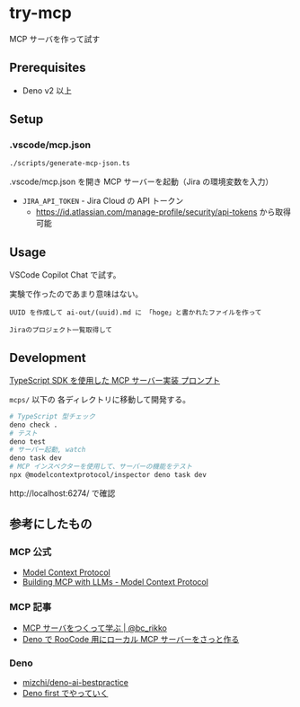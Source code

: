# try-mcp

MCP サーバを作って試す

## Prerequisites

- Deno v2 以上

## Setup

### .vscode/mcp.json

```sh
./scripts/generate-mcp-json.ts
```

.vscode/mcp.json を開き MCP サーバーを起動（Jira の環境変数を入力）

- `JIRA_API_TOKEN` - Jira Cloud の API トークン
  - https://id.atlassian.com/manage-profile/security/api-tokens から取得可能

## Usage

VSCode Copilot Chat で試す。

実験で作ったのであまり意味はない。

```
UUID を作成して ai-out/(uuid).md に 「hoge」と書かれたファイルを作って
```

```
Jiraのプロジェクト一覧取得して
```

## Development

[TypeScript SDK を使用した MCP サーバー実装 プロンプト](ai/prompts/create-mcp-server.prompt.md)

`mcps/` 以下の 各ディレクトリに移動して開発する。

```sh
# TypeScript 型チェック
deno check .
# テスト
deno test
# サーバー起動, watch
deno task dev
# MCP インスペクターを使用して、サーバーの機能をテスト
npx @modelcontextprotocol/inspector deno task dev
```

http://localhost:6274/ で確認

## 参考にしたもの

### MCP 公式

- [Model Context Protocol](https://github.com/modelcontextprotocol)
- [Building MCP with LLMs - Model Context Protocol](https://modelcontextprotocol.io/tutorials/building-mcp-with-llms)

### MCP 記事

- [MCP サーバをつくって学ぶ | @bc_rikko](https://bcrikko.github.io/til/posts/2025-04-07/what-is-mcp/)
- [Deno で RooCode 用にローカル MCP サーバーをさっと作る](https://zenn.dev/mizchi/articles/deno-mcp-server)

### Deno

- [mizchi/deno-ai-bestpractice](https://github.com/mizchi/deno-ai-bestpractice)
- [Deno first でやっていく](https://zenn.dev/mizchi/articles/deno-first-choice)
